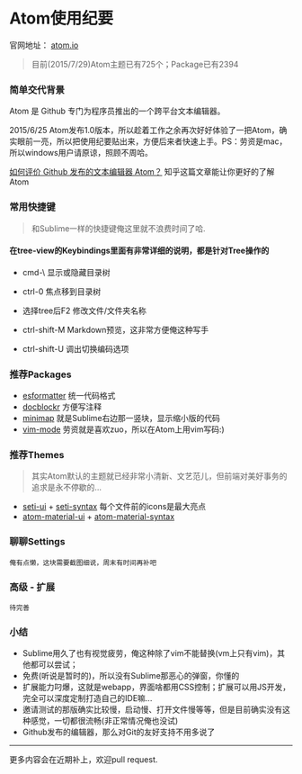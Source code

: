 # Atom使用纪要

官网地址： [atom.io](https://atom.io)

> 目前(2015/7/29)Atom主题已有725个；Package已有2394

### 简单交代背景
  Atom 是 Github 专门为程序员推出的一个跨平台文本编辑器。

  2015/6/25 Atom发布1.0版本，所以趁着工作之余再次好好体验了一把Atom，确实眼前一亮，所以把使用纪要贴出来，方便后来者快速上手。PS：劳资是mac，所以windows用户请原谅，照顾不周哈。

  [如何评价 Github 发布的文本编辑器 Atom？](http://www.zhihu.com/question/22867204) 知乎这篇文章能让你更好的了解Atom

### 常用快捷键
> 和Sublime一样的快捷键俺这里就不浪费时间了哈.

#### 在tree-view的Keybindings里面有非常详细的说明，都是针对Tree操作的
- cmd-\ 显示或隐藏目录树
- ctrl-0 焦点移到目录树
- 选择tree后F2 修改文件/文件夹名称

- ctrl-shift-M Markdown预览，这非常方便俺这种写手
- ctrl-shift-U 调出切换编码选项

### 推荐Packages
- [esformatter](https://atom.io/packages/esformatter) 统一代码格式
- [docblockr](https://atom.io/packages/docblockr) 方便写注释
- [minimap](https://atom.io/packages/minimap) 就是Sublime右边那一竖块，显示缩小版的代码
- [vim-mode](https://atom.io/packages/vim-mode) 劳资就是喜欢zuo，所以在Atom上用vim写码:)

### 推荐Themes
> 其实Atom默认的主题就已经非常小清新、文艺范儿，但前端对美好事务的追求是永不停歇的...

- [seti-ui](https://atom.io/themes/seti-ui) + [seti-syntax](https://atom.io/themes/seti-syntax) 每个文件前的icons是最大亮点
- [atom-material-ui](https://atom.io/themes/atom-material-ui) + [atom-material-syntax](https://atom.io/themes/atom-material-syntax)

### 聊聊Settings
```
俺有点懒，这块需要截图细说，周末有时间再补吧
```

### 高级 - 扩展
```
待完善
```

### 小结
- Sublime用久了也有视觉疲劳，俺这种除了vim不能替换(vm上只有vim)，其他都可以尝试；
- 免费(听说是暂时的)，所以没有Sublime那恶心的弹窗，你懂的
- 扩展能力叼爆，这就是webapp，界面啥都用CSS控制；扩展可以用JS开发，完全可以深度定制打造自己的IDE嘛...
- 邀请测试的那版确实比较慢，启动慢、打开文件慢等等，但是目前确实没有这种感觉，一切都很流畅(非正常情况俺也没试)
- Github发布的编辑器，那么对Git的友好支持不用多说了

---

更多内容会在近期补上，欢迎pull request.
